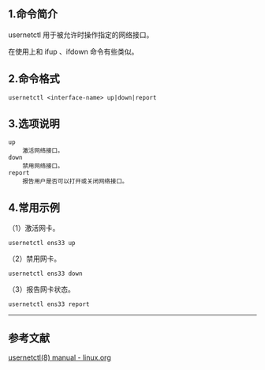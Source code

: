 ## 1.命令简介
usernetctl 用于被允许时操作指定的网络接口。

在使用上和 ifup 、ifdown 命令有些类似。
## 2.命令格式
```
usernetctl <interface-name> up|down|report
```

## 3.选项说明
```
up
	激活网络接口。
down
	禁用网络接口。
report
	报告用户是否可以打开或关闭网络接口。
```

## 4.常用示例
（1）激活网卡。
```shell
usernetctl ens33 up
```
（2）禁用网卡。
```shell
usernetctl ens33 down
```
（3）报告网卡状态。
```shell
usernetctl ens33 report
```

---
## 参考文献
[usernetctl(8) manual - linux.org](https://www.linux.org/docs/man8/usernetctl.html)

<Vssue title="usernetctl" />